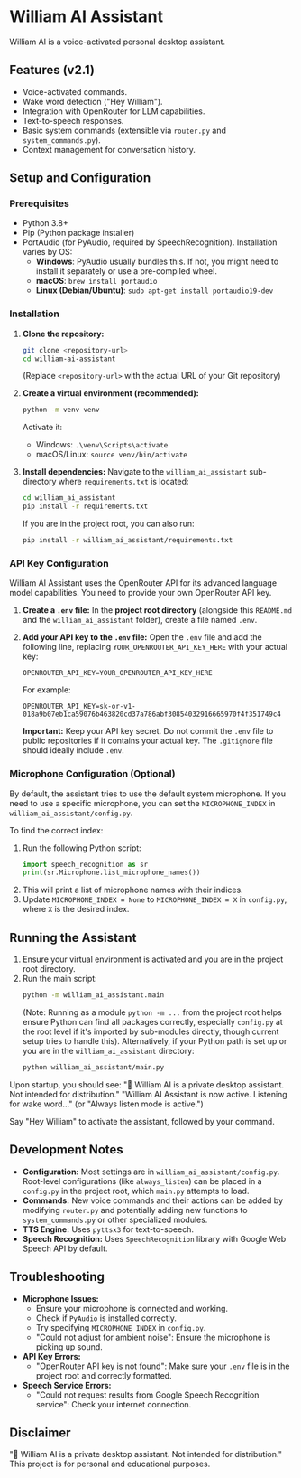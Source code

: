 # William AI Assistant

William AI is a voice-activated personal desktop assistant.

## Features (v2.1)

*   Voice-activated commands.
*   Wake word detection ("Hey William").
*   Integration with OpenRouter for LLM capabilities.
*   Text-to-speech responses.
*   Basic system commands (extensible via `router.py` and `system_commands.py`).
*   Context management for conversation history.

## Setup and Configuration

### Prerequisites

*   Python 3.8+
*   Pip (Python package installer)
*   PortAudio (for PyAudio, required by SpeechRecognition). Installation varies by OS:
    *   **Windows**: PyAudio usually bundles this. If not, you might need to install it separately or use a pre-compiled wheel.
    *   **macOS**: `brew install portaudio`
    *   **Linux (Debian/Ubuntu)**: `sudo apt-get install portaudio19-dev`

### Installation

1.  **Clone the repository:**
    ```bash
    git clone <repository-url>
    cd william-ai-assistant
    ```
    (Replace `<repository-url>` with the actual URL of your Git repository)

2.  **Create a virtual environment (recommended):**
    ```bash
    python -m venv venv
    ```
    Activate it:
    *   Windows: `.\venv\Scripts\activate`
    *   macOS/Linux: `source venv/bin/activate`

3.  **Install dependencies:**
    Navigate to the `william_ai_assistant` sub-directory where `requirements.txt` is located:
    ```bash
    cd william_ai_assistant
    pip install -r requirements.txt
    ```
    If you are in the project root, you can also run:
    ```bash
    pip install -r william_ai_assistant/requirements.txt
    ```


### API Key Configuration

William AI Assistant uses the OpenRouter API for its advanced language model capabilities. You need to provide your own OpenRouter API key.

1.  **Create a `.env` file:**
    In the **project root directory** (alongside this `README.md` and the `william_ai_assistant` folder), create a file named `.env`.

2.  **Add your API key to the `.env` file:**
    Open the `.env` file and add the following line, replacing `YOUR_OPENROUTER_API_KEY_HERE` with your actual key:
    ```
    OPENROUTER_API_KEY=YOUR_OPENROUTER_API_KEY_HERE
    ```
    For example:
    ```
    OPENROUTER_API_KEY=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
    ```

    **Important:** Keep your API key secret. Do not commit the `.env` file to public repositories if it contains your actual key. The `.gitignore` file should ideally include `.env`.

### Microphone Configuration (Optional)

By default, the assistant tries to use the default system microphone. If you need to use a specific microphone, you can set the `MICROPHONE_INDEX` in `william_ai_assistant/config.py`.

To find the correct index:
1. Run the following Python script:
   ```python
   import speech_recognition as sr
   print(sr.Microphone.list_microphone_names())
   ```
2. This will print a list of microphone names with their indices.
3. Update `MICROPHONE_INDEX = None` to `MICROPHONE_INDEX = X` in `config.py`, where `X` is the desired index.

## Running the Assistant

1.  Ensure your virtual environment is activated and you are in the project root directory.
2.  Run the main script:
    ```bash
    python -m william_ai_assistant.main
    ```
    (Note: Running as a module `python -m ...` from the project root helps ensure Python can find all packages correctly, especially `config.py` at the root level if it's imported by sub-modules directly, though current setup tries to handle this).
    Alternatively, if your Python path is set up or you are in the `william_ai_assistant` directory:
    ```bash
    python william_ai_assistant/main.py
    ```

Upon startup, you should see:
"🚫 William AI is a private desktop assistant. Not intended for distribution."
"William AI Assistant is now active. Listening for wake word..." (or "Always listen mode is active.")

Say "Hey William" to activate the assistant, followed by your command.

## Development Notes

*   **Configuration:** Most settings are in `william_ai_assistant/config.py`. Root-level configurations (like `always_listen`) can be placed in a `config.py` in the project root, which `main.py` attempts to load.
*   **Commands:** New voice commands and their actions can be added by modifying `router.py` and potentially adding new functions to `system_commands.py` or other specialized modules.
*   **TTS Engine:** Uses `pyttsx3` for text-to-speech.
*   **Speech Recognition:** Uses `SpeechRecognition` library with Google Web Speech API by default.

## Troubleshooting

*   **Microphone Issues:**
    *   Ensure your microphone is connected and working.
    *   Check if `PyAudio` is installed correctly.
    *   Try specifying `MICROPHONE_INDEX` in `config.py`.
    *   "Could not adjust for ambient noise": Ensure the microphone is picking up sound.
*   **API Key Errors:**
    *   "OpenRouter API key is not found": Make sure your `.env` file is in the project root and correctly formatted.
*   **Speech Service Errors:**
    *   "Could not request results from Google Speech Recognition service": Check your internet connection.

## Disclaimer
"🚫 William AI is a private desktop assistant. Not intended for distribution." This project is for personal and educational purposes.